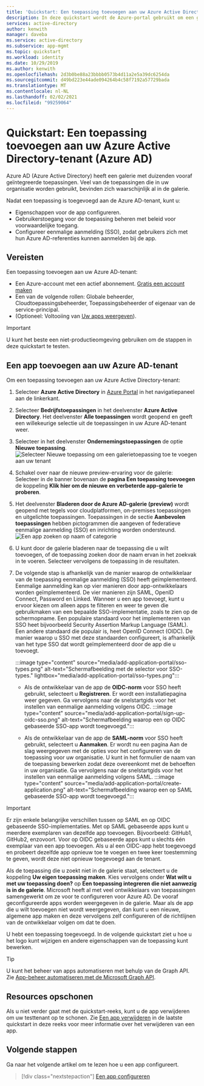 ```yaml
---
title: 'Quickstart: Een toepassing toevoegen aan uw Azure Active Directory-tenant (Azure AD)'
description: In deze quickstart wordt de Azure-portal gebruikt om een galerietoepassing toe te voegen aan uw Azure AD-tenant (Azure Active Directory).
services: active-directory
author: kenwith
manager: daveba
ms.service: active-directory
ms.subservice: app-mgmt
ms.topic: quickstart
ms.workload: identity
ms.date: 10/29/2019
ms.author: kenwith
ms.openlocfilehash: 2d3b0be88a23bbbb0573b4d11a2e5a39dc6254da
ms.sourcegitcommit: d49bd223e44ade094264b4c58f7192a57729bada
ms.translationtype: MT
ms.contentlocale: nl-NL
ms.lasthandoff: 02/02/2021
ms.locfileid: "99259064"
---
```

# <a name="quickstart-add-an-application-to-your-azure-active-directory-azure-ad-tenant"></a>Quickstart: Een toepassing toevoegen aan uw Azure Active Directory-tenant (Azure AD)

Azure AD (Azure Active Directory) heeft een galerie met duizenden vooraf geïntegreerde toepassingen. Veel van de toepassingen die in uw organisatie worden gebruikt, bevinden zich waarschijnlijk al in de galerie.

Nadat een toepassing is toegevoegd aan de Azure AD-tenant, kunt u:

- Eigenschappen voor de app configureren.
- Gebruikerstoegang voor de toepassing beheren met beleid voor voorwaardelijke toegang.
- Configureer eenmalige aanmelding (SSO), zodat gebruikers zich met hun Azure AD-referenties kunnen aanmelden bij de app.

## <a name="prerequisites"></a>Vereisten

Een toepassing toevoegen aan uw Azure AD-tenant:

- Een Azure-account met een actief abonnement. [Gratis een account maken](https://azure.microsoft.com/free/?WT.mc_id=A261C142F)
- Een van de volgende rollen: Globale beheerder, Cloudtoepassingsbeheerder, Toepassingsbeheerder of eigenaar van de service-principal.
- (Optioneel: Voltooiing van [Uw apps weergeven](view-applications-portal.md)).

>[!IMPORTANT]
>U kunt het beste een niet-productieomgeving gebruiken om de stappen in deze quickstart te testen.

## <a name="add-an-app-to-your-azure-ad-tenant"></a>Een app toevoegen aan uw Azure AD-tenant

Om een toepassing toevoegen aan uw Azure Active Directory-tenant:

1. Selecteer **Azure Active Directory** in [Azure Portal](https://portal.azure.com) in het navigatiepaneel aan de linkerkant.
2. Selecteer **Bedrijfstoepassingen** in het deelvenster **Azure Active Directory**. Het deelvenster **Alle toepassingen** wordt geopend en geeft een willekeurige selectie uit de toepassingen in uw Azure AD-tenant weer.
3. Selecteer in het deelvenster **Ondernemingstoepassingen** de optie **Nieuwe toepassing**. 
    ![Selecteer Nieuwe toepassing om een galerietoepassing toe te voegen aan uw tenant](media/add-application-portal/new-application.png)
4. Schakel over naar de nieuwe preview-ervaring voor de galerie: Selecteer in de banner bovenaan de **pagina Een toepassing toevoegen** de koppeling **Klik hier om de nieuwe en verbeterde app-galerie te proberen**.
5. Het deelvenster **Bladeren door de Azure AD-galerie (preview)** wordt geopend met tegels voor cloudplatformen, on-premises toepassingen en uitgelichte toepassingen. Toepassingen in de sectie **Aanbevolen toepassingen** hebben pictogrammen die aangeven of federatieve eenmalige aanmelding (SSO) en inrichting worden ondersteund. 
    ![Een app zoeken op naam of categorie](media/add-application-portal/browse-gallery.png)
6. U kunt door de galerie bladeren naar de toepassing die u wilt toevoegen, of de toepassing zoeken door de naam ervan in het zoekvak in te voeren. Selecteer vervolgens de toepassing in de resultaten. 
7. De volgende stap is afhankelijk van de manier waarop de ontwikkelaar van de toepassing eenmalige aanmelding (SSO) heeft geïmplementeerd. Eenmalige aanmelding kan op vier manieren door app-ontwikkelaars worden geïmplementeerd. De vier manieren zijn SAML, OpenID Connect, Password en Linked. Wanneer u een app toevoegt, kunt u ervoor kiezen om alleen apps te filteren en weer te geven die gebruikmaken van een bepaalde SSO-implementatie, zoals te zien op de schermopname. Een populaire standaard voor het implementeren van SSO heet bijvoorbeeld Security Assertion Markup Language (SAML). Een andere standaard die populair is, heet OpenID Connect (OIDC). De manier waarop u SSO met deze standaarden configureert, is afhankelijk van het type SSO dat wordt geïmplementeerd door de app die u toevoegt.

    :::image type="content" source="media/add-application-portal/sso-types.png" alt-text="Schermafbeelding met de selector voor SSO-types." lightbox="media/add-application-portal/sso-types.png":::

    - Als de ontwikkelaar van de app de **OIDC-norm** voor SSO heeft gebruikt, selecteert u **Registreren**. Er wordt een installatiepagina weer gegeven. Ga vervolgens naar de snelstartgids voor het instellen van eenmalige aanmelding volgens OIDC.
    :::image type="content" source="media/add-application-portal/sign-up-oidc-sso.png" alt-text="Schermafbeelding waarop een op OIDC gebaseerde SSO-app wordt toegevoegd.":::

    - Als de ontwikkelaar van de app de **SAML-norm** voor SSO heeft gebruikt, selecteert u **Aanmaken**. Er wordt nu een pagina Aan de slag weergegeven met de opties voor het configureren van de toepassing voor uw organisatie. U kunt in het formulier de naam van de toepassing bewerken zodat deze overeenkomt met de behoeften in uw organisatie. Ga vervolgens naar de snelstartgids voor het instellen van eenmalige aanmelding volgens SAML.
    :::image type="content" source="media/add-application-portal/create-application.png" alt-text="Schermafbeelding waarop een op SAML gebaseerde SSO-app wordt toegevoegd.":::


> [!IMPORTANT]
> Er zijn enkele belangrijke verschillen tussen op SAML en op OIDC gebaseerde SSO-implementaties. Met op SAML gebaseerde apps kunt u meerdere exemplaren van dezelfde app toevoegen. Bijvoorbeeld: GitHub1, GitHub2, enzovoort. Voor op OIDC gebaseerde apps kunt u slechts één exemplaar van een app toevoegen. Als u al een OIDC-app hebt toegevoegd en probeert dezelfde app opnieuw toe te voegen en twee keer toestemming te geven, wordt deze niet opnieuw toegevoegd aan de tenant.

Als de toepassing die u zoekt niet in de galerie staat, selecteert u de koppeling **Uw eigen toepassing maken**. Kies vervolgens onder **Wat wilt u met uw toepassing doen?** op **Een toepassing integreren die niet aanwezig is in de galerie**. Microsoft heeft al met veel ontwikkelaars van toepassingen samengewerkt om ze voor te configureren voor Azure AD. De vooraf geconfigureerde apps worden weergegeven in de galerie. Maar als de app die u wilt toevoegen niet wordt weergegeven, dan kunt u een nieuwe, algemene app maken en deze vervolgens zelf configureren of de richtlijnen van de ontwikkelaar volgen om dat te doen.

U hebt een toepassing toegevoegd. In de volgende quickstart ziet u hoe u het logo kunt wijzigen en andere eigenschappen van de toepassing kunt bewerken.

> [!TIP]
> U kunt het beheer van apps automatiseren met behulp van de Graph API. Zie [App-beheer automatiseren met de Microsoft Graph API](/graph/application-saml-sso-configure-api).

## <a name="clean-up-resources"></a>Resources opschonen

Als u niet verder gaat met de quickstart-reeks, kunt u de app verwijderen om uw testtenant op te schonen. Zie [Een app verwijderen](delete-application-portal.md) in de laatste quickstart in deze reeks voor meer informatie over het verwijderen van een app.

## <a name="next-steps"></a>Volgende stappen

Ga naar het volgende artikel om te lezen hoe u een app configureert.
> [!div class="nextstepaction"]
> [Een app configureren](add-application-portal-configure.md)
